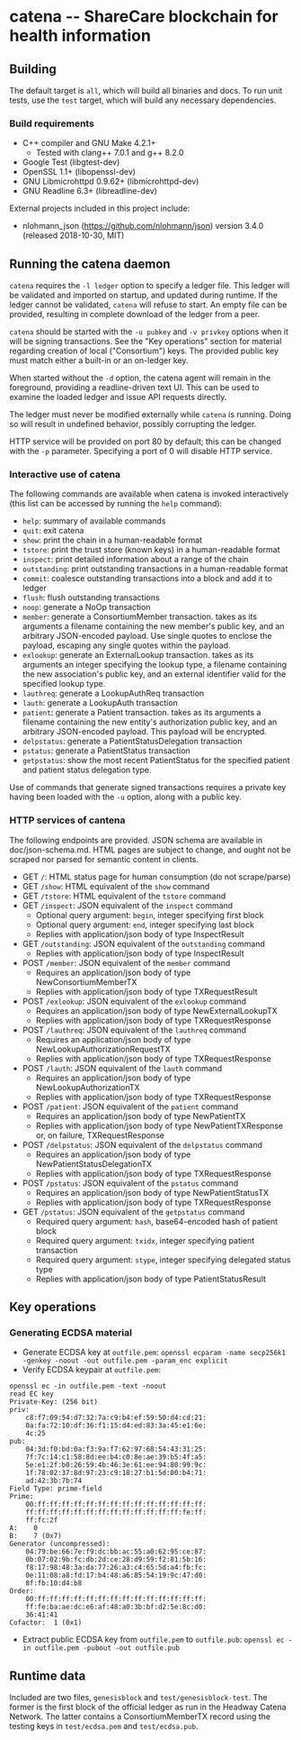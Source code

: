 # catena -- ShareCare blockchain for health information

## Building

The default target is `all`, which will build all binaries and docs. To run
unit tests, use the `test` target, which will build any necessary dependencies.

### Build requirements

* C++ compiler and GNU Make 4.2.1+
    * Tested with clang++ 7.0.1 and g++ 8.2.0
* Google Test (libgtest-dev)
* OpenSSL 1.1+ (libopenssl-dev)
* GNU Libmicrohttpd 0.9.62+ (libmicrohttpd-dev)
* GNU Readline 6.3+ (libreadline-dev)

External projects included in this project include:

* nlohmann\_json (https://github.com/nlohmann/json) version 3.4.0 (released 2018-10-30, MIT)

## Running the catena daemon

`catena` requires the `-l ledger` option to specify a ledger file. This ledger
will be validated and imported on startup, and updated during runtime. If the
ledger cannot be validated, `catena` will refuse to start. An empty file can be
provided, resulting in complete download of the ledger from a peer.

`catena` should be started with the `-u pubkey` and `-v privkey` options when
it will be signing transactions. See the "Key operations" section for material
regarding creation of local ("Consortium") keys. The provided public key must
match either a built-in or an on-ledger key.

When started without the `-d` option, the catena agent will remain in the
foreground, providing a readline-driven text UI. This can be used to examine
the loaded ledger and issue API requests directly.

The ledger must never be modified externally while `catena` is running. Doing
so will result in undefined behavior, possibly corrupting the ledger.

HTTP service will be provided on port 80 by default; this can be changed with
the `-p` parameter. Specifying a port of 0 will disable HTTP service.

### Interactive use of catena

The following commands are available when catena is invoked interactively (this
list can be accessed by running the `help` command):

* `help`: summary of available commands
* `quit`: exit catena
* `show`: print the chain in a human-readable format
* `tstore`: print the trust store (known keys) in a human-readable format
* `inspect`: print detailed information about a range of the chain
* `outstanding`: print outstanding transactions in a human-readable format
* `commit`: coalesce outstanding transactions into a block and add it to ledger
* `flush`: flush outstanding transactions
* `noop`: generate a NoOp transaction
* `member`: generate a ConsortiumMember transaction. takes as its arguments a
filename containing the new member's public key, and an arbitrary JSON-encoded
payload. Use single quotes to enclose the payload, escaping any single quotes
within the payload.
* `exlookup`: generate an ExternalLookup transaction. takes as its arguments
an integer specifying the lookup type, a filename containing the new
association's public key, and an external identifier valid for the specified
lookup type.
* `lauthreq`: generate a LookupAuthReq transaction
* `lauth`: generate a LookupAuth transaction
* `patient`: generate a Patient transaction. takes as its arguments a filename
containing the new entity's authorization public key, and an arbitrary
JSON-encoded payload. This payload will be encrypted.
* `delpstatus`: generate a PatientStatusDelegation transaction
* `pstatus`: generate a PatientStatus transaction
* `getpstatus`: show the most recent PatientStatus for the specified patient
and patient status delegation type.

Use of commands that generate signed transactions requires a private key having
been loaded with the `-u` option, along with a public key.

### HTTP services of cantena

The following endpoints are provided. JSON schema are available in
doc/json-schema.md. HTML pages are subject to change, and ought not be scraped
nor parsed for semantic content in clients.

* GET `/`: HTML status page for human consumption (do not scrape/parse)
* GET `/show`: HTML equivalent of the `show` command
* GET `/tstore`: HTML equivalent of the `tstore` command
* GET `/inspect`: JSON equivalent of the `inspect` command
    * Optional query argument: `begin`, integer specifying first block
    * Optional query argument: `end`, integer specifying last block
    * Replies with application/json body of type InspectResult
* GET `/outstanding`: JSON equivalent of the `outstanding` command
    * Replies with application/json body of type InspectResult
* POST `/member`: JSON equivalent of the `member` command
    * Requires an application/json body of type NewConsortiumMemberTX
    * Replies with application/json body of type TXRequestResult
* POST `/exlookup`: JSON equivalent of the `exlookup` command
    * Requires an application/json body of type NewExternalLookupTX
    * Replies with application/json body of type TXRequestResponse
* POST `/lauthreq`: JSON equivalent of the `lauthreq` command
    * Requires an application/json body of type NewLookupAuthorizationRequestTX
    * Replies with application/json body of type TXRequestResponse
* POST `/lauth`: JSON equivalent of the `lauth` command
    * Requires an application/json body of type NewLookupAuthorizationTX
    * Replies with application/json body of type TXRequestResponse
* POST `/patient`: JSON equivalent of the `patient` command
    * Requires an application/json body of type NewPatientTX
    * Replies with application/json body of type NewPatientTXResponse or, on
failure, TXRequestResponse
* POST `/delpstatus`: JSON equivalent of the `delpstatus` command
    * Requires an application/json body of type NewPatientStatusDelegationTX
    * Replies with application/json body of type TXRequestResponse
* POST `/pstatus`: JSON equivalent of the `pstatus` command
    * Requires an application/json body of type NewPatientStatusTX
    * Replies with application/json body of type TXRequestResponse
* GET `/pstatus`: JSON equivalent of the `getpstatus` command
    * Required query argument: `hash`, base64-encoded hash of patient block
    * Required query argument: `txidx`, integer specifying patient transaction
    * Required query argument: `stype`, integer specifying delegated status type
    * Replies with application/json body of type PatientStatusResult

## Key operations

### Generating ECDSA material

* Generate ECDSA key at `outfile.pem`: `openssl ecparam -name secp256k1 -genkey -noout -out outfile.pem -param_enc explicit`
* Verify ECDSA keypair at `outfile.pem`:
```
openssl ec -in outfile.pem -text -noout
read EC key
Private-Key: (256 bit)
priv:
    c8:f7:09:54:d7:32:7a:c9:b4:ef:59:50:d4:cd:21:
    0a:fa:72:10:df:36:f1:15:d4:ed:83:3a:45:e1:6e:
    4c:25
pub:
    04:3d:f0:bd:0a:f3:9a:f7:62:97:68:54:43:31:25:
    7f:7c:14:c1:58:8d:ee:b4:c0:8e:ae:39:b5:4f:a5:
    5e:e1:2f:b0:26:59:4b:46:3e:61:ee:94:80:99:9c:
    1f:78:02:37:8d:97:23:c9:18:27:b1:5d:00:b4:71:
    ad:42:3b:7b:74
Field Type: prime-field
Prime:
    00:ff:ff:ff:ff:ff:ff:ff:ff:ff:ff:ff:ff:ff:ff:
    ff:ff:ff:ff:ff:ff:ff:ff:ff:ff:ff:ff:ff:fe:ff:
    ff:fc:2f
A:    0
B:    7 (0x7)
Generator (uncompressed):
    04:79:be:66:7e:f9:dc:bb:ac:55:a0:62:95:ce:87:
    0b:07:02:9b:fc:db:2d:ce:28:d9:59:f2:81:5b:16:
    f8:17:98:48:3a:da:77:26:a3:c4:65:5d:a4:fb:fc:
    0e:11:08:a8:fd:17:b4:48:a6:85:54:19:9c:47:d0:
    8f:fb:10:d4:b8
Order:
    00:ff:ff:ff:ff:ff:ff:ff:ff:ff:ff:ff:ff:ff:ff:
    ff:fe:ba:ae:dc:e6:af:48:a0:3b:bf:d2:5e:8c:d0:
    36:41:41
Cofactor:  1 (0x1)
```
* Extract public ECDSA key from `outfile.pem` to `outfile.pub`: `openssl ec -in outfile.pem -pubout -out outfile.pub`

## Runtime data

Included are two files, `genesisblock` and `test/genesisblock-test`. The former
is the first block of the official ledger as run in the Headway Catena Network.
The latter contains a ConsortiumMemberTX record using the testing keys in
`test/ecdsa.pem` and `test/ecdsa.pub`.
